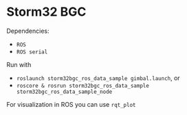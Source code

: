 # Storm32 BGC

Dependencies:
- `ROS`
- `ROS serial`

Run with
- `roslaunch storm32bgc_ros_data_sample gimbal.launch`, or
- `roscore & rosrun storm32bgc_ros_data_sample storm32bgc_ros_data_sample_node`

For visualization in ROS you can use `rqt_plot`